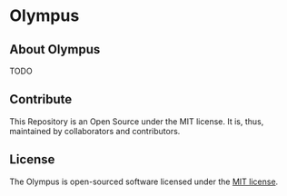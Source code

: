 # Olympus

## About Olympus

TODO

## Contribute

This Repository is an Open Source under the MIT license. It is, thus, maintained by collaborators and contributors.

## License

The Olympus is open-sourced software licensed under the [MIT license](https://opensource.org/licenses/MIT).